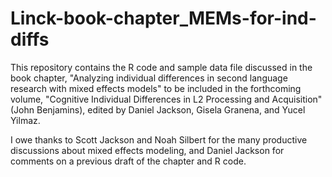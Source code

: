 # Linck-book-chapter_MEMs-for-ind-diffs
This repository contains the R code and sample data file discussed in the book chapter, "Analyzing individual differences in second language research with mixed effects models" to be included in the forthcoming volume, "Cognitive Individual Differences in L2 Processing and Acquisition" (John Benjamins), edited by Daniel Jackson, Gisela Granena, and Yucel Yilmaz.

I owe thanks to Scott Jackson and Noah Silbert for the many productive discussions about mixed effects modeling, and Daniel Jackson for comments on a previous draft of the chapter and R code. 
